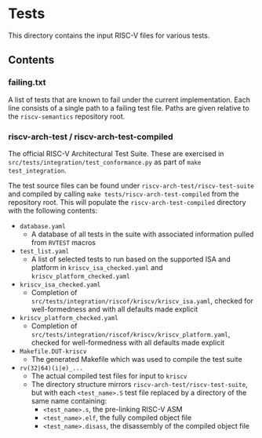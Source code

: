 # Tests
This directory contains the input RISC-V files for various tests.

## Contents

### failing.txt
A list of tests that are known to fail under the current implementation. Each line consists of a single path to a failing test file. Paths are given relative to the `riscv-semantics` repository root.

### riscv-arch-test / riscv-arch-test-compiled
The official RISC-V Architectural Test Suite. These are exercised in `src/tests/integration/test_conformance.py` as part of `make test_integration`.

The test source files can be found under `riscv-arch-test/riscv-test-suite` and compiled by calling `make tests/riscv-arch-test-compiled` from the repository root. This will populate the `riscv-arch-test-compiled` directory with the following contents:
- `database.yaml`
  - A database of all tests in the suite with associated information pulled from `RVTEST` macros
- `test_list.yaml`
  - A list of selected tests to run based on the supported ISA and platform in `kriscv_isa_checked.yaml` and `kriscv_platform_checked.yaml`
- `kriscv_isa_checked.yaml`
  - Completion of `src/tests/integration/riscof/kriscv/kriscv_isa.yaml`, checked for well-formedness and with all defaults made explicit
- `kriscv_platform_checked.yaml`
  - Completion of `src/tests/integration/riscof/kriscv/kriscv_platform.yaml`, checked for well-formedness with all defaults made explicit
- `Makefile.DUT-kriscv`
  - The generated Makefile which was used to compile the test suite
- `rv(32|64)(i|e)_...`
  - The actual compiled test files for input to `kriscv`
  - The directory structure mirrors `riscv-arch-test/riscv-test-suite`, but with each `<test_name>.S` test file replaced by a directory of the same name containing:
      - `<test_name>.s`, the pre-linking RISC-V ASM
	  - `<test_name>.elf`, the fully compiled object file
	  - `<test_name>.disass`, the disassembly of the compiled object file
